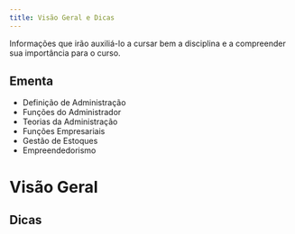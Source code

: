 ```yaml
---
title: Visão Geral e Dicas
---
```


Informações que irão auxiliá-lo a cursar bem a disciplina e a compreender sua importância para o curso.

## Ementa

- Definição de Administração
- Funções do Administrador
- Teorias da Administração
- Funções Empresariais
- Gestão de Estoques
- Empreendedorismo

# Visão Geral

## Dicas
